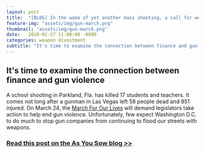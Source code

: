 ```yaml
---
layout: post
title:  "[BLOG] In the wake of yet another mass shooting, a call for weapons-free finance"
feature-img: "assets/img/gun-march.png"
thumbnail: "assets/img/gun-march.png"
date:   2018-02-27 11:00:00 -0800
categories: weapon divestment
subtitle: "It's time to examine the connection between finance and gun violence"
---
```


## It's time to examine the connection between finance and gun violence

A school shooting in Parkland, Fla. has killed 17 students and teachers. It comes not long after a gunman in Las Vegas left 58 people dead and 851 injured. On March 24, the [March For Our Lives](https://marchforourlives.com/home/) will demand legislators take action to help end gun violence. Unfortunately, few expect Washington D.C. to do much to stop gun companies from continuing to flood our streets with weapons.

### [Read this post on the As You Sow blog >>](https://www.asyousow.org/blog/2018/2/27/in-the-wake-of-yet-another-mass-shooting-a-call-for-weapons-free-finance)


